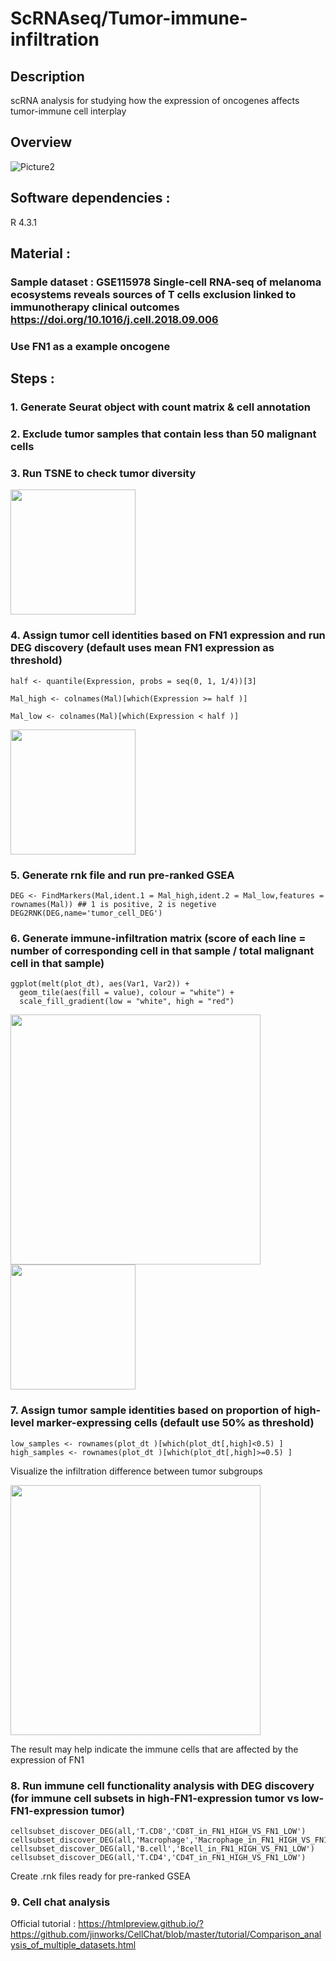 # ScRNAseq/Tumor-immune-infiltration
## Description
scRNA analysis for studying how the expression of oncogenes affects tumor-immune cell interplay

## Overview

![Picture2](https://github.com/Gico1941/Tumor-Immune-infiltration-discovery/assets/127346166/f734f0cc-8047-4846-95db-835323550cd2)


## Software dependencies :
R 4.3.1


## Material :
### Sample dataset : GSE115978   Single-cell RNA-seq of melanoma ecosystems reveals sources of T cells exclusion linked to immunotherapy clinical outcomes   https://doi.org/10.1016/j.cell.2018.09.006
### Use FN1 as a example oncogene

## Steps :
### 1. Generate Seurat object with count matrix & cell annotation

### 2. Exclude tumor samples that contain less than 50 malignant cells

### 3. Run TSNE to check tumor diversity 
<img src="https://github.com/Gico1941/Tumor-Immune-infiltration-discovery/assets/127346166/b60b3835-5891-4d98-ad20-764e09cfce9b" width="200" />

### 4. Assign tumor cell identities based on FN1 expression and run DEG discovery (default uses mean FN1 expression as threshold)
```
half <- quantile(Expression, probs = seq(0, 1, 1/4))[3]

Mal_high <- colnames(Mal)[which(Expression >= half )]

Mal_low <- colnames(Mal)[which(Expression < half )]
```
<img src="https://github.com/Gico1941/Tumor-Immune-infiltration-discovery/assets/127346166/eb430e6a-3cc6-484a-a0b9-58c863c9668b" width="200" />

### 5. Generate rnk file and run pre-ranked GSEA  
```
DEG <- FindMarkers(Mal,ident.1 = Mal_high,ident.2 = Mal_low,features = rownames(Mal)) ## 1 is positive, 2 is negetive
DEG2RNK(DEG,name='tumor_cell_DEG')
```

### 6. Generate immune-infiltration matrix (score of each line = number of corresponding cell in that sample / total malignant cell in that sample)
```
ggplot(melt(plot_dt), aes(Var1, Var2)) +
  geom_tile(aes(fill = value), colour = "white") +
  scale_fill_gradient(low = "white", high = "red")
```
<img src="https://github.com/Gico1941/Tumor-Immune-infiltration-discovery/assets/127346166/249389bb-ad5f-4729-acab-b6c8c1719bc1" width="400" />

<img src="https://github.com/Gico1941/Tumor-Immune-infiltration-discovery/assets/127346166/16957c15-c59a-43ed-9caa-ffd46ecdfb12" width="200" />




### 7. Assign tumor sample identities based on proportion of high-level marker-expressing cells (default use 50% as threshold)
```
low_samples <- rownames(plot_dt )[which(plot_dt[,high]<0.5) ]
high_samples <- rownames(plot_dt )[which(plot_dt[,high]>=0.5) ]

```
Visualize the infiltration difference between tumor subgroups

<img src="https://github.com/Gico1941/Tumor-Immune-infiltration-discovery/assets/127346166/c01df1a7-40b1-4c9f-9f7d-407cd2a6e4c1" width="400" />

The result may help indicate the immune cells that are affected by the expression of FN1

### 8. Run immune cell functionality analysis with DEG discovery (for immune cell subsets in high-FN1-expression tumor vs low-FN1-expression tumor)
```
cellsubset_discover_DEG(all,'T.CD8','CD8T_in_FN1_HIGH_VS_FN1_LOW')
cellsubset_discover_DEG(all,'Macrophage','Macrophage_in_FN1_HIGH_VS_FN1_LOW')
cellsubset_discover_DEG(all,'B.cell','Bcell_in_FN1_HIGH_VS_FN1_LOW')
cellsubset_discover_DEG(all,'T.CD4','CD4T_in_FN1_HIGH_VS_FN1_LOW')
```
Create .rnk files ready for pre-ranked GSEA

### 9. Cell chat analysis
Official tutorial : https://htmlpreview.github.io/?https://github.com/jinworks/CellChat/blob/master/tutorial/Comparison_analysis_of_multiple_datasets.html

